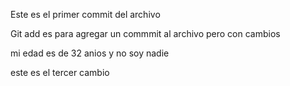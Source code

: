 Este es el primer commit del archivo

Git add es para agregar un commmit al archivo pero con cambios

mi edad es de 32 anios y no soy nadie

este es el tercer cambio